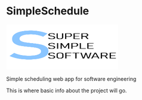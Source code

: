 # SimpleSchedule


<img src="logo.png" class="center" width="300" height="120">

Simple scheduling web app for software engineering

This is where basic info about the project will go.
